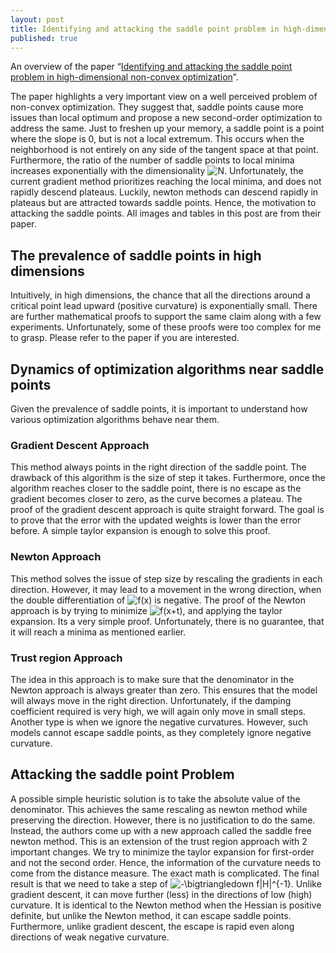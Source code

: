 ```yaml
---
layout: post
title: Identifying and attacking the saddle point problem in high-dimensional non-convex optimization
published: true
---
```


An overview of the paper “[Identifying and attacking the saddle point problem in high-dimensional non-convex optimization](https://arxiv.org/pdf/1406.2572.pdf)”.
<!--break-->
The paper highlights a very important view on a well perceived problem of non-convex optimization. They suggest that, saddle points cause more issues than local optimum and propose a new second-order optimization to address the same. Just to freshen up your memory, a saddle point is a point where the slope is 0, but is not a local extremum. This occurs when the neighborhood is not entirely on any side of the tangent space at that point. Furthermore, the ratio of the number of saddle points to local minima increases exponentially with the dimensionality <img src="https://latex.codecogs.com/svg.latex?N" title="N" />. Unfortunately, the current gradient method prioritizes reaching the local minima, and does not rapidly descend plateaus. Luckily, newton methods can descend rapidly in plateaus but are attracted towards saddle points. Hence, the motivation to attacking the saddle points. All images and tables in this post are from their paper.

## The prevalence of saddle points in high dimensions

Intuitively, in high dimensions, the chance that all the directions around a critical point lead upward (positive curvature) is exponentially small. There are further mathematical proofs to support the same claim along with a few experiments. Unfortunately, some of these proofs were too complex for me to grasp. Please refer to the paper if you are interested.

## Dynamics of optimization algorithms near saddle points

Given the prevalence of saddle points, it is important to understand how various optimization algorithms behave near them.

### Gradient Descent Approach

This method always points in the right direction of the saddle point. The drawback of this algorithm is the size of step it takes. Furthermore, once the algorithm reaches closer to the saddle point, there is no escape as the gradient becomes closer to zero, as the curve becomes a plateau. The proof of the gradient descent approach is quite straight forward. The goal is to prove that the error with the updated weights is lower than the error before. A simple taylor expansion is enough to solve this proof.

### Newton Approach

This method solves the issue of step size by rescaling the gradients in each direction. However, it may lead to a movement in the wrong direction, when the double differentiation of <img src="https://latex.codecogs.com/svg.latex?f(x)" title="f(x)" /> is negative. The proof of the Newton approach is by trying to minimize <img src="https://latex.codecogs.com/svg.latex?f(x&plus;t)" title="f(x+t)" />, and applying the taylor expansion. Its a very simple proof. Unfortunately, there is no guarantee, that it will reach a minima as mentioned earlier.

### Trust region Approach

The idea in this approach is to make sure that the denominator in the Newton approach is always greater than zero. This ensures that the model will always move in the right direction. Unfortunately, if the damping coefficient required is very high, we will again only move in small steps. Another type is when we ignore the negative curvatures. However, such models cannot escape saddle points, as they completely ignore negative curvature.

## Attacking the saddle point Problem

A possible simple heuristic solution is to take the absolute value of the denominator. This achieves the same rescaling as newton method while preserving the direction. However, there is no justification to do the same.
Instead, the authors come up with a new approach called the saddle free newton method. This is an extension of the trust region approach with 2 important changes. We try to minimize the taylor expansion for first-order and not the second order. Hence, the information of the curvature needs to come from the distance measure. The exact math is complicated. The final result is that we need to take a step of <img src="https://latex.codecogs.com/svg.latex?-\bigtriangledown&space;f|H|^{-1}" title="-\bigtriangledown f|H|^{-1}" />.
Unlike gradient descent, it can move further
(less) in the directions of low (high) curvature. It is identical to the Newton method when the Hessian is positive definite, but unlike the Newton method, it can escape saddle points. Furthermore, unlike gradient descent, the escape is rapid even along directions of weak negative curvature.
